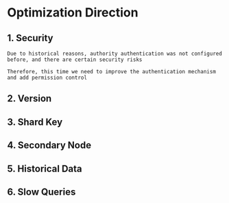 # Optimization Direction

## 1. Security
```
Due to historical reasons, authority authentication was not configured before, and there are certain security risks

Therefore, this time we need to improve the authentication mechanism and add permission control
```

## 2. Version

## 3. Shard Key

## 4. Secondary Node

## 5. Historical Data

## 6. Slow Queries

